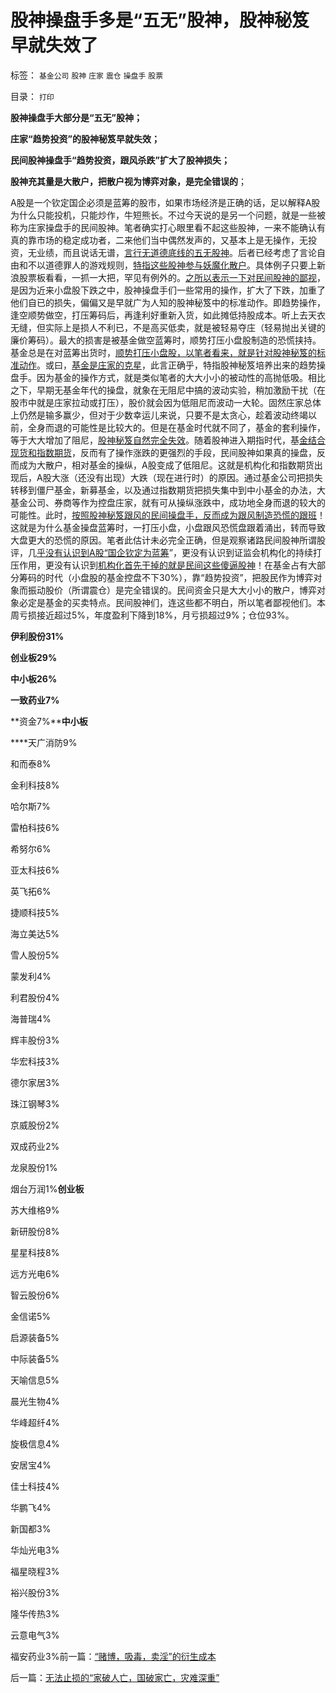 # 股神操盘手多是“五无”股神，股神秘笈早就失效了

标签： `基金公司` `股神` `庄家` `震仓` `操盘手` `股票` 

目录： `打印`

**股神操盘手大部分是“五无”股神；**

**庄家“趋势投资”的股神秘笈早就失效；**

**民间股神操盘手“趋势投资，跟风杀跌”扩大了股神损失；**

**股神充其量是大散户，把散户视为博弈对象，是完全错误的**；

A股是一个钦定国企必须是蓝筹的股市，如果市场经济是正确的话，足以解释A股为什么只能投机，只能炒作，牛短熊长。不过今天说的是另一个问题，就是一些被称为庄家操盘手的民间股神。笔者确实打心眼里看不起这些股神，一来不能确认有真的靠市场的稳定成功者，二来他们当中偶然发声的，又基本上是无操作，无投资，无业绩，而且说话无谱，[言行无道德底线的五无股神](../../../2010/9/2/疯神演义：最根本的市场“道德”.md)。后者已经考虑了言论自由和不以道德罪人的游戏规则，[特指这些股神参与妖魔化散户](../../../2012/11/28/“机构化”难道是让基金代替政府，向中国人分红？.md)。具体例子只要上新浪股票板看看，一抓一大把，罕见有例外的。[之所以表示一下对民间股神的鄙视](../../../2011/5/18/否定市场的五毛股神信仰什么？.md)，是因为近来小盘股下跌之中，股神操盘手们一些常用的操作，扩大了下跌，加重了他们自已的损失，偏偏又是早就广为人知的股神秘笈中的标准动作。即趋势操作，逢空顺势做空，打压筹码后，再逢利好重新入货，如此摊低持股成本。听上去天衣无缝，但实际上是损人不利已，不是高买低卖，就是被轻易夺庄（轻易抛出关键的廉价筹码）。最大的损害是被基金做空蓝筹时，顺势打压小盘股制造的恐慌挟持。基金总是在对蓝筹出货时，[顺势打压小盘股，以笔者看来，就是针对股神秘笈的标准动作](../../../2011/12/19/道德股神“唱衰股民”为虎作伥掩盖了政策釜底抽薪.md)。或曰，[基金是庄家的克星](../../../2011/9/15/内幕消息操纵不了市场.md)，此言正确乎，特指股神秘笈培养出来的趋势操盘手。因为基金的操作方式，就是类似笔者的大大小小的被动性的高抛低吸。相比之下，早期无基金年代的操盘，就象在无阻尼中搞的波动实验，稍加激励干扰（在股市中就是庄家拉动或打压），股价就会因为低阻尼而波动一大轮。固然庄家总体上仍然是输多赢少，但对于少数幸运儿来说，只要不是太贪心，趁着波动终竭以前，全身而退的可能性是比较大的。但是在基金时代就不同了，基金的套利操作，等于大大增加了阻尼，[股神秘笈自然完全失效](../../../2011/7/8/股神骂股民（命中机率＝亏损概率）；.md)。随着股神进入期指时代，基[金结合现货和指数期货](../../../2012/10/15/基金在“现货＋期货”中的倾轧，证监会对大熊市负主要责任.md)，反而有了操作涨跌的更强烈的手段，民间股神如果真的操盘，反而成为大散户，相对基金的操纵，A股变成了低阻尼。这就是机构化和指数期货出现后，A股大涨（还没有出现）大跌（现在进行时）的原因。通过基金公司把损失转移到僵尸基金，新募基金，以及通过指数期货把损失集中到中小基金的办法，大基金公司、券商等作为控盘庄家，就有可从操纵涨跌中，成功地全身而退的较大的可能性。此时，[按照股神秘笈跟风的民间操盘手，反而成为跟风制造恐慌的跟班](../../../2012/8/28/损人不利已的愚暴贱民.md)！这就是为什么基金操盘蓝筹时，一打压小盘，小盘跟风恐慌盘跟着涌出，转而导致大盘更大的恐慌的原因。笔者此估计未必完全正确，但是观察诸路民间股神所谓股评，几[乎没有认识到A股“国企钦定为蓝筹](../../../2012/11/21/为什么证监会折腾“机构化”导致大熊市？.md)”，更没有认识到证监会机构化的持续打压作用，更没有认识到[机构化首先干掉的就是民间这些傻逼股神](../../../2012/11/29/A股什么跌跌不休？机构化真正的目的是什么？.md)！在基金占有大部分筹码的时代（小盘股的基金控盘不下30%），靠“趋势投资”，把股民作为博弈对象而振动股价（所谓震仓）是完全错误的。民间资金只是大大小小的散户，博弈对象必定是基金的买卖特点。民间股神们，连这些都不明白，所以笔者鄙视他们。本周亏损接近超过5%，年度盈利下降到18%，月亏损超过9%；仓位93%。

**伊利股份31%**

**创业板29%**

**中小板26%**

**一致药业7%**

**资金7%****中小板**

****天广消防9%

和而泰8%

金利科技8%

哈尔斯7%

雷柏科技6%

希努尔6%

亚太科技6%

英飞拓6%

捷顺科技5%

海立美达5%

雪人股份5%

蒙发利4%

利君股份4%

海普瑞4%

辉丰股份3%

华宏科技3%

德尔家居3%

珠江钢琴3%

京威股份2%

双成药业2%

龙泉股份1%

烟台万润1%**创业板**

苏大维格9%

新研股份8%

星星科技8%

远方光电6%

智云股份6%

金信诺5%

启源装备5%

中际装备5%

天喻信息5%

晨光生物4%

华峰超纤4%

旋极信息4%

安居宝4%

佳士科技4%

华鹏飞4%

新国都3%

华灿光电3%

福星晓程3%

裕兴股份3%

隆华传热3%

云意电气3%

福安药业3%前一篇：[“赌博，吸毒，卖淫”的衍生成本](../../../2012/11/30/“赌博，吸毒，卖淫”的衍生成本.md)

后一篇：[无法止损的“家破人亡，国破家亡，灾难深重”](../../../2012/12/1/无法止损的“家破人亡，国破家亡，灾难深重”.md)